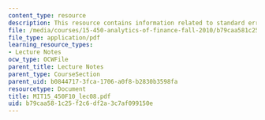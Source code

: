 ```yaml
---
content_type: resource
description: This resource contains information related to standard errors and tests.
file: /media/courses/15-450-analytics-of-finance-fall-2010/b79caa581c25f2c6df2a3c7af099150e_MIT15_450F10_lec08.pdf
file_type: application/pdf
learning_resource_types:
- Lecture Notes
ocw_type: OCWFile
parent_title: Lecture Notes
parent_type: CourseSection
parent_uid: b0844717-3fca-1706-a0f8-b2830b3598fa
resourcetype: Document
title: MIT15_450F10_lec08.pdf
uid: b79caa58-1c25-f2c6-df2a-3c7af099150e
---
```

